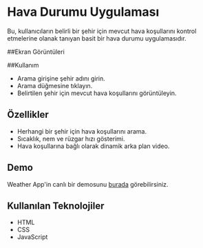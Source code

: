 # Hava Durumu Uygulaması

Bu, kullanıcıların belirli bir şehir için mevcut hava koşullarını kontrol etmelerine olanak tanıyan basit bir hava durumu uygulamasıdır.

##Ekran Görüntüleri

##Kullanım
- Arama girişine şehir adını girin.
- Arama düğmesine tıklayın.
- Belirtilen şehir için mevcut hava koşullarını görüntüleyin.

## Özellikler

- Herhangi bir şehir için hava koşullarını arama.
- Sıcaklık, nem ve rüzgar hızı gösterimi.
- Hava koşullarına bağlı olarak dinamik arka plan video.


## Demo

Weather App'in canlı bir demosunu [burada](#) görebilirsiniz.

## Kullanılan Teknolojiler

- HTML
- CSS
- JavaScript





